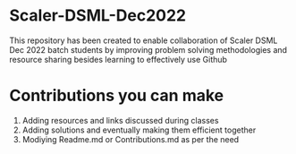 # Scaler-DSML-Dec2022
This repository has been created to enable collaboration of Scaler DSML Dec 2022 batch students by improving problem solving methodologies and resource sharing besides learning to effectively use Github


# Contributions you can make
1) Adding resources and links discussed during classes
2) Adding solutions and eventually making them efficient together
3) Modiying Readme.md or Contributions.md as per the need
